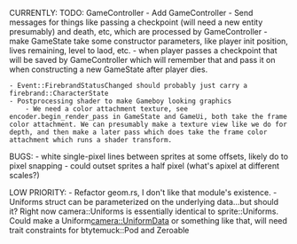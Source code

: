 CURRENTLY:
TODO:
    GameController
        - Add GameController
        - Send messages for things like passing a checkpoint (will need a new entity presumably) and death, etc, which are processed by GameController
        - make GameState take some constructor parameters, like player init position, lives remaining, level to laod, etc. 
        - when player passes a checkpoint that will be saved by GameController which will remember that and pass it on when constructing a new GameState after player dies.

    - Event::FirebrandStatusChanged should probably just carry a firebrand::CharacterState
    - Postprocessing shader to make Gameboy looking graphics
        - We need a color attachment texture, see  encoder.begin_render_pass in GameState and GameUi, both take the frame color attachment. We can presumably make a texture view like we do for depth, and then make a later pass which does take the frame color attachment which runs a shader transform.

BUGS:
    - white single-pixel lines between sprites at some offsets, likely do to pixel snapping
        - could outset sprites a half pixel (what's apixel at different scales?)

LOW PRIORITY:
    - Refactor geom.rs, I don't like that module's existence.
    - Uniforms struct can be parameterized on the underlying data...but should it? Right now camera::Uniforms is essentially identical to sprite::Uniforms. Could make a Uniform<camera::UniformData> or something like that, will need trait constraints for btytemuck::Pod and Zeroable

